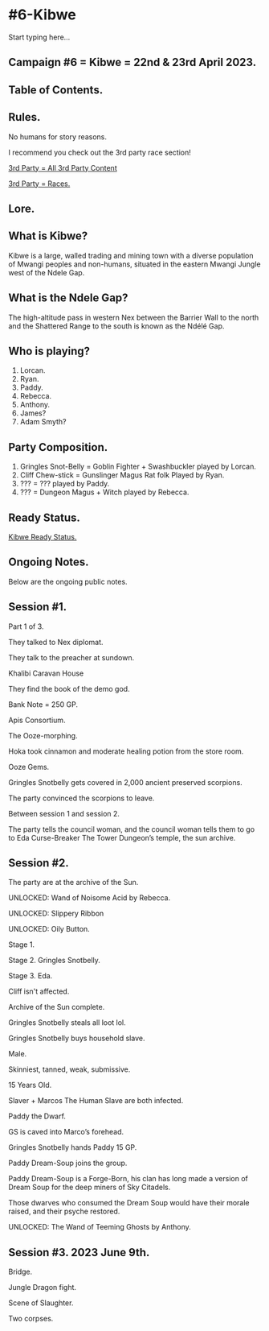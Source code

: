 # #6-Kibwe

Start typing here…

## Campaign #6 = Kibwe = 22nd & 23rd April 2023.

## Table of Contents.

## Rules.

No humans for story reasons.

I recommend you check out the 3rd party race section!

[3rd Party = All 3rd Party Content](https://www.notion.so/3rd-Party-All-3rd-Party-Content-860a88c78bc74852a4ed1c59a9416884?pvs=21)

[3rd Party = Races.](https://www.notion.so/3rd-Party-Races-c011db69a0a046b696b4fbcadb358ce1?pvs=21)

## Lore.

## What is Kibwe?

Kibwe is a large, walled trading and mining town with a diverse population of Mwangi peoples and non-humans, situated in the eastern Mwangi Jungle west of the Ndele Gap.

## What is the Ndele Gap?

The high-altitude pass in western Nex between the Barrier Wall to the north and the Shattered Range to the south is known as the Ndélé Gap.

## Who is playing?

1. Lorcan.
2. Ryan.
3. Paddy.
4. Rebecca.
5. Anthony.
6. James?
7. Adam Smyth?

## Party Composition.

1. Gringles Snot-Belly = Goblin Fighter + Swashbuckler played by Lorcan.
2. Cliff Chew-stick = Gunslinger Magus Rat folk Played by Ryan.
3. ??? = ??? played by Paddy.
4. ??? = Dungeon Magus + Witch played by Rebecca.

## Ready Status.

[Kibwe Ready Status.](https://www.notion.so/f7cd7727673848ae977d4d82fab23c51?pvs=21)

## Ongoing Notes.

Below are the ongoing public notes.

## Session #1.

Part 1 of 3.

They talked to Nex diplomat.

They talk to the preacher at sundown.

Khalibi Caravan House

They find the book of the demo god.

Bank Note = 250 GP.

Apis Consortium.

The Ooze-morphing.

Hoka took cinnamon and moderate healing potion from the store room.

Ooze Gems.

Gringles Snotbelly gets covered in 2,000 ancient preserved scorpions.

The party convinced the scorpions to leave.

Between session 1 and session 2.

The party tells the council woman,
and the council woman tells them to go to Eda Curse-Breaker The Tower Dungeon’s temple, the sun archive.

## Session #2.

The party are at the archive of the Sun.

UNLOCKED: Wand of Noisome Acid by Rebecca.

UNLOCKED: Slippery Ribbon

UNLOCKED: Oily Button.

Stage 1.

Stage 2.
Gringles Snotbelly.

Stage 3.
Eda.

Cliff isn't affected.

Archive of the Sun complete.

Gringles Snotbelly steals all loot lol.

Gringles Snotbelly buys household slave.

Male.

Skinniest, tanned, weak, submissive.

15 Years Old.

Slaver + Marcos The Human Slave are both infected.

Paddy the Dwarf.

GS is caved into Marco’s forehead.

Gringles Snotbelly hands Paddy 15 GP.

Paddy Dream-Soup joins the group.

Paddy Dream-Soup is a Forge-Born, his clan has long made a version of Dream Soup for the deep miners of Sky Citadels.

Those dwarves who consumed the Dream Soup would have their morale raised, and their psyche restored.

UNLOCKED: The Wand of Teeming Ghosts by Anthony.

## Session #3. 2023 June 9th.

Bridge.

Jungle Dragon fight.

Scene of Slaughter.

Two corpses.